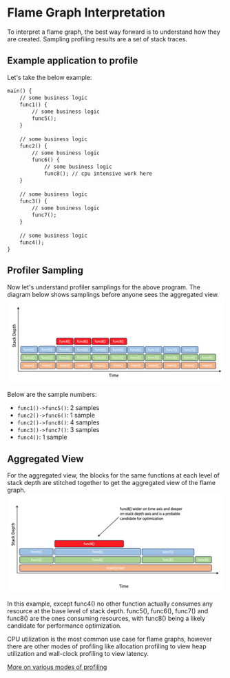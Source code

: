 # Flame Graph Interpretation

To interpret a flame graph, the best way forward is to understand how they are created. Sampling
profiling results are a set of stack traces.

## Example application to profile
Let's take the below example:
```
main() {
    // some business logic
    func1() {
        // some business logic
        func5();
    }
    
    // some business logic
    func2() {
        // some business logic
        func6() {
            // some business logic
            func8(); // cpu intensive work here
    }
    
    // some business logic
    func3() {
        // some business logic
        func7();
    }
    
    // some business logic
    func4();
}
```

## Profiler Sampling
Now let's understand profiler samplings for the above program. The
diagram below shows samplings before anyone sees the aggregated view.
![](https://github.com/async-profiler/async-profiler/blob/master/.assets/images/ProfilerSampling.png)

Below are the sample numbers:
* `func1()->func5()`: 2 samples
* `func2()->func6()`: 1 sample
* `func2()->func8()`: 4 samples
* `func3()->func7()`: 3 samples
* `func4()`: 1 sample

## Aggregated View
For the aggregated view, the blocks for the same functions at each
level of stack depth are stitched together to get the aggregated 
view of the flame graph.
![](https://github.com/async-profiler/async-profiler/blob/master/.assets/images/SamplingAggregation.png)

In this example, except func4() no other function actually consumes
any resource at the base level of stack depth. func5(), func6(),
func7() and func8() are the ones consuming resources, with func8()
being a likely candidate for performance optimization.

CPU utilization is the most common use case for flame graphs, however
there are other modes of profiling like allocation profiling to view
heap utilization and wall-clock profiling to view latency.

[More on various modes of profiling](https://github.com/async-profiler/async-profiler/?tab=readme-ov-file#profiling-modes)
